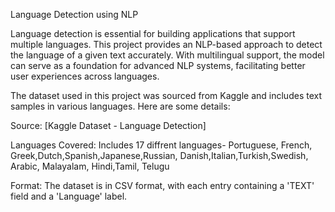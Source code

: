 Language Detection using NLP

Language detection is essential for building applications that support multiple languages. This project provides an NLP-based approach to detect 
the language of a given text accurately. With multilingual support, the model can serve as a foundation for advanced NLP systems,
facilitating better user experiences across languages.

The dataset used in this project was sourced from Kaggle and includes text samples in various languages. Here are some details:

Source: [Kaggle Dataset - Language Detection]

Languages Covered: Includes 17 diffrent languages-
Portuguese, French, Greek,Dutch,Spanish,Japanese,Russian, Danish,Italian,Turkish,Swedish, Arabic, Malayalam, Hindi,Tamil, Telugu
   
  Format: The dataset is in CSV format, with each entry containing a 'TEXT' field and a 'Language' label.
